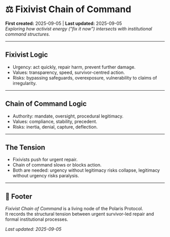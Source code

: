 # ⚖️ Fixivist Chain of Command  

**First created:** 2025-09-05 | **Last updated:** 2025-09-05  
*Exploring how activist energy (“fix it now”) intersects with institutional command structures.*  

---

## Fixivist Logic  
- Urgency: act quickly, repair harm, prevent further damage.  
- Values: transparency, speed, survivor-centred action.  
- Risks: bypassing safeguards, overexposure, vulnerability to claims of irregularity.  

---

## Chain of Command Logic  
- Authority: mandate, oversight, procedural legitimacy.  
- Values: compliance, stability, precedent.  
- Risks: inertia, denial, capture, deflection.  

---

## The Tension  
- Fixivists push for urgent repair.  
- Chain of command slows or blocks action.  
- Both are needed: urgency without legitimacy risks collapse, legitimacy without urgency risks paralysis.  

---

## 🏮 Footer  

*Fixivist Chain of Command* is a living node of the Polaris Protocol.  
It records the structural tension between urgent survivor-led repair and formal institutional processes.  

_Last updated: 2025-09-05_
